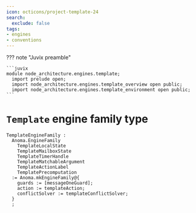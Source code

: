 ```yaml
---
icon: octicons/project-template-24
search:
  exclude: false
tags:
- engines
- conventions
---
```


??? note "Juvix preamble"

    ```juvix
    module node_architecture.engines.template;
      import prelude open;
      import node_architecture.engines.template_overview open public;
      import node_architecture.engines.template_environment open public;
    ```

# `Template` engine family type

<!-- --8<-- [start:template-engine-family] -->
```
TemplateEngineFamily :
  Anoma.EngineFamily
    TemplateLocalState
    TemplateMailboxState
    TemplateTimerHandle
    TemplateMatchableArgument
    TemplateActionLabel
    TemplatePrecomputation
  := Anoma.mkEngineFamily@{
    guards := [messageOneGuard];
    action := templateAction;
    conflictSolver := templateConflictSolver;
  }
  ;
```
<!-- --8<-- [end:ticker-engine-family] -->


